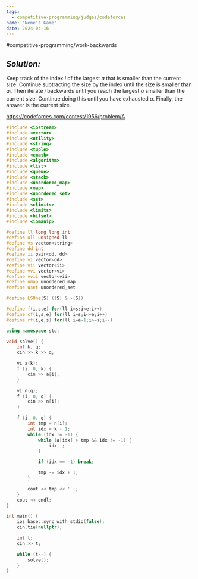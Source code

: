 ```yaml
---
tags:
  - competitive-programming/judges/codeforces
name: "Nene's Game"
date: 2024-04-16
---
```

#competitive-programming/work-backwards
## _Solution:_
Keep track of the index $i$ of the largest $a$ that is smaller than the current size. Continue subtracting the size by the index until the size is smaller than $a_i$. Then iterate $i$ backwards until you reach the largest $a$ smaller than the current size. Continue doing this until you have exhausted $a$. Finally, the answer is the current size.

https://codeforces.com/contest/1956/problem/A
```cpp
#include <iostream>
#include <vector>
#include <utility>
#include <string>
#include <tuple>
#include <cmath>
#include <algorithm>
#include <list>
#include <queue>
#include <stack>
#include <unordered_map>
#include <map>
#include <unordered_set>
#include <set>
#include <climits>
#include <limits>
#include <bitset>
#include <iomanip>

#define ll long long int
#define ull unsigned ll
#define vs vector<string>
#define dd int
#define ii pair<dd, dd>
#define vi vector<dd>
#define vii vector<ii>
#define vvi vector<vi>
#define vvii vector<vii>
#define umap unordered_map
#define uset unordered_set

#define LSOne(S) ((S) & -(S))

#define f(i,s,e) for(ll i=s;i<e;i++)
#define cf(i,s,e) for(ll i=s;i<=e;i++)
#define rf(i,e,s) for(ll i=e-1;i>=s;i--)

using namespace std;

void solve() {
    int k, q;
    cin >> k >> q;

    vi a(k);
    f (i, 0, k) {
        cin >> a[i];
    }

    vi n(q);
    f (i, 0, q) {
        cin >> n[i];
    }

    f (i, 0, q) {
        int tmp = n[i];
        int idx = k - 1;
        while (idx != -1) {
            while (a[idx] > tmp && idx != -1) {
                idx--;
            }

            if (idx == -1) break;

            tmp -= idx + 1;
        }

        cout << tmp << ' ';
    }
    cout << endl;
}

int main() {
    ios_base::sync_with_stdio(false);
    cin.tie(nullptr);

    int t;
    cin >> t;

    while (t--) {
        solve();
    }
}
```